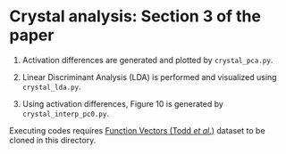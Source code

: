 # Crystal analysis: Section 3 of the paper

1. Activation differences are generated and plotted by `crystal_pca.py`.

2. Linear Discriminant Analysis (LDA) is performed and visualized using `crystal_lda.py`.

3. Using activation differences, Figure 10 is generated by `crystal_interp_pc0.py`.

Executing codes requires [Function Vectors (Todd *et al.*)](https://github.com/ericwtodd/function_vectors) dataset to be cloned in this directory. 
